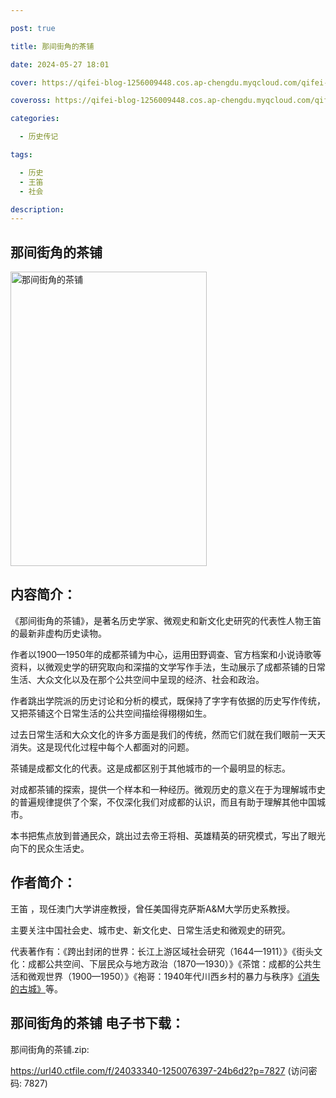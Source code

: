 ```yaml
---

post: true

title: 那间街角的茶铺

date: 2024-05-27 18:01

cover: https://qifei-blog-1256009448.cos.ap-chengdu.myqcloud.com/qifei-blog/6608120a9f345e8d03c88420.jpg

coveross: https://qifei-blog-1256009448.cos.ap-chengdu.myqcloud.com/qifei-blog/6608120a9f345e8d03c88420.jpg

categories:

  - 历史传记

tags:

  - 历史
  - 王笛
  - 社会

description:
---
```


## 那间街角的茶铺
<img alt="那间街角的茶铺 " class="aligncenter loading" data-was-processed="true" decoding="async" fetchpriority="high" height="471" src="https://qifei-blog-1256009448.cos.ap-chengdu.myqcloud.com/qifei-blog/6608120a9f345e8d03c88420.jpg" style="cursor: zoom-in;" width="314"/>

## 内容简介：

《那间街角的茶铺》，是著名历史学家、微观史和新文化史研究的代表性人物王笛的最新非虚构历史读物。

作者以1900—1950年的成都茶铺为中心，运用田野调查、官方档案和小说诗歌等资料，以微观史学的研究取向和深描的文学写作手法，生动展示了成都茶铺的日常生活、大众文化以及在那个公共空间中呈现的经济、社会和政治。

作者跳出学院派的历史讨论和分析的模式，既保持了字字有依据的历史写作传统，又把茶铺这个日常生活的公共空间描绘得栩栩如生。

过去日常生活和大众文化的许多方面是我们的传统，然而它们就在我们眼前一天天消失。这是现代化过程中每个人都面对的问题。

茶铺是成都文化的代表。这是成都区别于其他城市的一个最明显的标志。

对成都茶铺的探索，提供一个样本和一种经历。微观历史的意义在于为理解城市史的普遍规律提供了个案，不仅深化我们对成都的认识，而且有助于理解其他中国城市。

本书把焦点放到普通民众，跳出过去帝王将相、英雄精英的研究模式，写出了眼光向下的民众生活史。

## 作者简介：

王笛 ，现任澳门大学讲座教授，曾任美国得克萨斯A&amp;M大学历史系教授。

主要关注中国社会史、城市史、新文化史、日常生活史和微观史的研究。

代表著作有：《跨出封闭的世界：长江上游区域社会研究（1644—1911）》《街头文化：成都公共空间、下层民众与地方政治（1870—1930）》《茶馆：成都的公共生活和微观世界（1900—1950）》《袍哥：1940年代川西乡村的暴力与秩序》<a href="https://www.huibooks.com/1507.html">《消失的古城》</a>等。

## 那间街角的茶铺 电子书下载：



那间街角的茶铺.zip: 

https://url40.ctfile.com/f/24033340-1250076397-24b6d2?p=7827 (访问密码: 7827)
